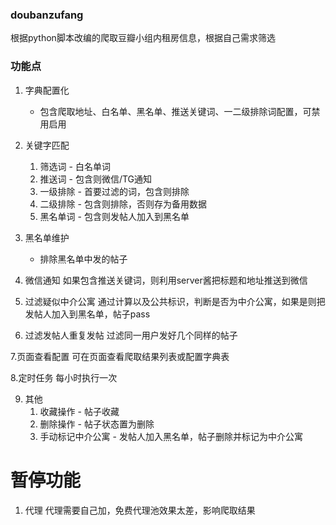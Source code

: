 ### doubanzufang
根据python脚本改编的爬取豆瓣小组内租房信息，根据自己需求筛选

### 功能点
1. 字典配置化
   - 包含爬取地址、白名单、黑名单、推送关键词、一二级排除词配置，可禁用启用
2. 关键字匹配
   1. 筛选词 - 白名单词
   2. 推送词 - 包含则微信/TG通知
   3. 一级排除 - 首要过滤的词，包含则排除
   4. 二级排除 - 包含则排除，否则存为备用数据
   5. 黑名单词 - 包含则发帖人加入到黑名单
3. 黑名单维护
   - 排除黑名单中发的帖子
4. 微信通知
如果包含推送关键词，则利用server酱把标题和地址推送到微信

5. 过滤疑似中介公寓
   通过计算以及公共标识，判断是否为中介公寓，如果是则把发帖人加入到黑名单，帖子pass
6. 过滤发帖人重复发帖
   过滤同一用户发好几个同样的帖子

7.页面查看配置
可在页面查看爬取结果列表或配置字典表

8.定时任务
每小时执行一次

9. 其他
   1. 收藏操作 - 帖子收藏
   2. 删除操作 - 帖子状态置为删除
   3. 手动标记中介公寓 - 发帖人加入黑名单，帖子删除并标记为中介公寓

# 暂停功能
1. 代理
代理需要自己加，免费代理池效果太差，影响爬取结果
